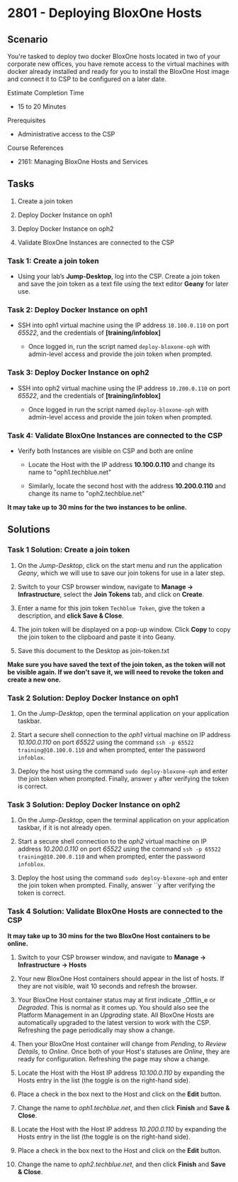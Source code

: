 # 2801 - Deploying BloxOne Hosts
## Scenario

You're tasked to deploy two docker BloxOne hosts located in two of your corporate new offices, you have remote access to the virtual machines with docker already installed and ready for you to install the BloxOne Host image and connect it to CSP to be configured on a later date.

Estimate Completion Time
* 15 to 20 Minutes

Prerequisites
* Administrative access to the CSP

Course References
* 2161: Managing BloxOne Hosts and Services

## Tasks

1. Create a join token

2. Deploy Docker Instance on oph1

3. Deploy Docker Instance on oph2

4. Validate BloxOne Instances are connected to the CSP

### Task 1: Create a join token

* Using your lab’s **Jump-Desktop**, log into the CSP. Create a join token and save the join token as a text file using the text editor **Geany** for later use.

### Task 2: Deploy Docker Instance on oph1

* SSH into oph1 virtual machine using the IP address `10.100.0.110` on port _65522_, and the credentials of **\[training/infoblox]**

    * Once logged in, run the script named `deploy-bloxone-oph` with admin-level access and provide the join token when prompted. 

### Task 3: Deploy Docker Instance on oph2

* SSH into oph2 virtual machine using the IP address `10.200.0.110` on port _65522_, and the credentials of **\[training/infoblox]**

    * Once logged in run the script named `deploy-bloxone-oph` with admin-level access and provide the join token when prompted. 

### Task 4: Validate BloxOne Instances are connected to the CSP

* Verify both Instances are visible on CSP and both are online

    * Locate the Host with the IP address **10.100.0.110** and change its name to "oph1.techblue.net"

    * Similarly, locate the second host with the address **10.200.0.110** and change its name to "oph2.techblue.net"

**It may take up to 30 mins for the two instances to be online.**

## Solutions
### Task 1 Solution: Create a join token

1. On the _Jump-Desktop_, click on the start menu and run the application _Geany_, which we will use to save our join tokens for use in a later step.

2. Switch to your CSP browser window, navigate to **Manage → Infrastructure**, select the **Join Tokens** tab, and click on **Create**.

3. Enter a name for this join token `Techblue Token`, give the token a description, and **click Save & Close**.

4. The join token will be displayed on a pop-up window. Click **Copy** to copy the join token to the clipboard and paste it into Geany.

5. Save this document to the Desktop as join-token.txt

**Make sure you have saved the text of the join token, as the token will not be visible again. If we don't save it, we will need to revoke the token and create a new one.**

### Task 2 Solution: Deploy Docker Instance on oph1

1. On the _Jump-Desktop_, open the terminal application on your application taskbar.

2. Start a secure shell connection to the _oph1_ virtual machine on IP address _10.100.0.110_ on port _65522_ using the command `ssh -p 65522 training@10.100.0.110` and when prompted, enter the password `infoblox`.

3. Deploy the host using the command `sudo deploy-bloxone-oph` and enter the join token when prompted. Finally, answer `y` after verifying the token is correct.

### Task 3 Solution: Deploy Docker Instance on oph2

1. On the _Jump-Desktop_, open the terminal application on your application taskbar, if it is not already open.

2. Start a secure shell connection to the _oph2_ virtual machine on IP address _10.200.0.110_ on port _65522_ using the command `ssh -p 65522 training@10.200.0.110` and when prompted, enter the password `infoblox`.

3. Deploy the host using the command `sudo deploy-bloxone-oph` and enter the join token when prompted. Finally, answer ``y after verifying the token is correct.

### Task 4 Solution: Validate BloxOne Hosts are connected to the CSP
**It may take up to 30 mins for the two BloxOne Host containers to be online.**

1. Switch to your CSP browser window, and navigate to **Manage → Infrastructure → Hosts**

2. Your new BloxOne Host containers should appear in the list of hosts. If they are not visible, wait 10 seconds and refresh the browser.

3. Your BloxOne Host container status may at first indicate _Offlin_e or _Degraded_. This is normal as it comes up. You should also see the Platform Management in an _Upgrading_ state. All BloxOne Hosts are automatically upgraded to the latest version to work with the CSP. Refreshing the page periodically may show a change.

4. Then your BloxOne Host container will change from _Pending_, to _Review Details_, to _Online_. Once both of your Host's statuses are _Online_, they are ready for configuration. Refreshing the page may show a change.

5. Locate the Host with the Host IP address _10.100.0.110_ by expanding the Hosts entry in the list (the toggle is on the right-hand side).

6. Place a check in the box next to the Host and click on the **Edit** button.

7. Change the name to _oph1.techblue.net_, and then click **Finish** and **Save & Close**.

8. Locate the Host with the Host IP address _10.200.0.110_ by expanding the Hosts entry in the list (the toggle is on the right-hand side).

9. Place a check in the box next to the Host and click on the **Edit** button.

10. Change the name to _oph2.techblue.net_, and then click **Finish** and **Save & Close**.
